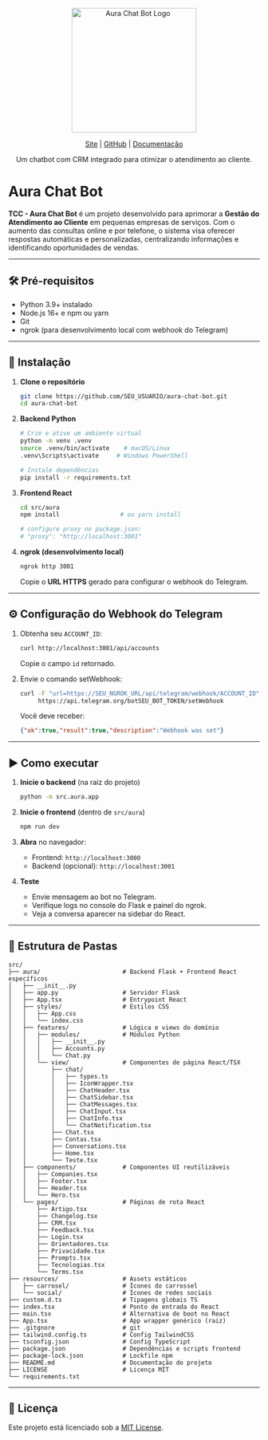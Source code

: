<div align="center">
  <p>
    <img width="250" src="https://via.placeholder.com/250?text=Aura+Chat+Bot" alt="Aura Chat Bot Logo">
  </p>

[Site](#) | [GitHub](#) | [Documentação](#)

Um chatbot com CRM integrado para otimizar o atendimento ao cliente.
</div>

# Aura Chat Bot

**TCC - Aura Chat Bot** é um projeto desenvolvido para aprimorar a **Gestão do Atendimento ao Cliente** em pequenas empresas de serviços. Com o aumento das consultas online e por telefone, o sistema visa oferecer respostas automáticas e personalizadas, centralizando informações e identificando oportunidades de vendas.

---

## 🛠️ Pré-requisitos

- Python 3.9+ instalado
- Node.js 16+ e npm ou yarn
- Git
- ngrok (para desenvolvimento local com webhook do Telegram)

---

## 🚀 Instalação

1. **Clone o repositório**
   ```bash
   git clone https://github.com/SEU_USUARIO/aura-chat-bot.git
   cd aura-chat-bot
   ```

2. **Backend Python**
   ```bash
   # Crie e ative um ambiente virtual
   python -m venv .venv
   source .venv/bin/activate    # macOS/Linux
   .venv\Scripts\activate     # Windows PowerShell

   # Instale dependências
   pip install -r requirements.txt
   ```

3. **Frontend React**
   ```bash
   cd src/aura
   npm install                 # ou yarn install

   # configure proxy no package.json:
   # "proxy": "http://localhost:3001"
   ```

4. **ngrok (desenvolvimento local)**
   ```bash
   ngrok http 3001
   ```
   Copie o **URL HTTPS** gerado para configurar o webhook do Telegram.

---

## ⚙️ Configuração do Webhook do Telegram

1. Obtenha seu `ACCOUNT_ID`:
   ```bash
   curl http://localhost:3001/api/accounts
   ```
   Copie o campo `id` retornado.

2. Envie o comando setWebhook:
   ```bash
   curl -F "url=https://SEU_NGROK_URL/api/telegram/webhook/ACCOUNT_ID" \
        https://api.telegram.org/botSEU_BOT_TOKEN/setWebhook
   ```
   Você deve receber:
   ```json
   {"ok":true,"result":true,"description":"Webhook was set"}
   ```

---

## ▶️ Como executar

1. **Inicie o backend** (na raiz do projeto)
   ```bash
   python -m src.aura.app
   ```

2. **Inicie o frontend** (dentro de `src/aura`)
   ```bash
   npm run dev
   ```

3. **Abra** no navegador:
    - Frontend: `http://localhost:3000`
    - Backend (opcional): `http://localhost:3001`

4. **Teste**
    - Envie mensagem ao bot no Telegram.
    - Verifique logs no console do Flask e painel do ngrok.
    - Veja a conversa aparecer na sidebar do React.

---

## 📁 Estrutura de Pastas

```
src/
├── aura/                       # Backend Flask + Frontend React específicos
│   ├── __init__.py
│   ├── app.py                  # Servidor Flask
│   ├── App.tsx                 # Entrypoint React
│   ├── styles/                 # Estilos CSS
│   │   ├── App.css
│   │   └── index.css
│   ├── features/               # Lógica e views do domínio
│   │   ├── modules/            # Módulos Python
│   │   │   ├── __init__.py
│   │   │   ├── Accounts.py
│   │   │   └── Chat.py
│   │   └── view/               # Componentes de página React/TSX
│   │       ├── chat/
│   │       │   ├── types.ts
│   │       │   ├── IconWrapper.tsx
│   │       │   ├── ChatHeader.tsx
│   │       │   ├── ChatSidebar.tsx
│   │       │   ├── ChatMessages.tsx
│   │       │   ├── ChatInput.tsx
│   │       │   ├── ChatInfo.tsx
│   │       │   └── ChatNotification.tsx
│   │       ├── Chat.tsx
│   │       ├── Contas.tsx
│   │       ├── Conversations.tsx
│   │       ├── Home.tsx
│   │       └── Teste.tsx
│   ├── components/             # Componentes UI reutilizáveis
│   │   ├── Companies.tsx
│   │   ├── Footer.tsx
│   │   ├── Header.tsx
│   │   └── Hero.tsx
│   └── pages/                  # Páginas de rota React
│       ├── Artigo.tsx
│       ├── Changelog.tsx
│       ├── CRM.tsx
│       ├── Feedback.tsx
│       ├── Login.tsx
│       ├── Orientadores.tsx
│       ├── Privacidade.tsx
│       ├── Prompts.tsx
│       ├── Tecnologias.tsx
│       └── Terms.tsx
├── resources/                  # Assets estáticos
│   ├── carrosel/               # Ícones do carrossel
│   └── social/                 # Ícones de redes sociais
├── custom.d.ts                 # Tipagens globais TS
├── index.tsx                   # Ponto de entrada do React
├── main.tsx                    # Alternativa de boot no React
├── App.tsx                     # App wrapper genérico (raiz)
├── .gitgnore                   # git
├── tailwind.config.ts          # Config TailwindCSS
├── tsconfig.json               # Config TypeScript
├── package.json                # Dependências e scripts frontend
├── package-lock.json           # Lockfile npm
├── README.md                   # Documentação do projeto
├── LICENSE                     # Licença MIT
└── requirements.txt
```

---

## 📜 Licença

Este projeto está licenciado sob a [MIT License](LICENSE).

